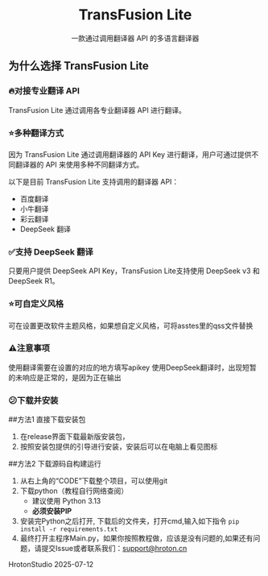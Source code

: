 
<h1 align = "center" > TransFusion Lite</h1>
<p align = "center">一款通过调用翻译器 API 的多语言翻译器</p>


## 为什么选择 TransFusion Lite

### :fire:对接专业翻译 API

TransFusion Lite 通过调用各专业翻译器 API 进行翻译。

### :star:多种翻译方式

因为 TransFusion Lite 通过调用翻译器的 API Key 进行翻译，用户可通过提供不同翻译器的 API 来使用多种不同翻译方式。

以下是目前 TransFusion Lite 支持调用的翻译器 API：

- 百度翻译
- 小牛翻译
- 彩云翻译
- DeepSeek 翻译

### :white_check_mark:支持 DeepSeek 翻译

只要用户提供 DeepSeek API Key，TransFusion Lite支持使用 DeepSeek v3 和 DeepSeek R1。

### :star:可自定义风格

可在设置更改软件主题风格，如果想自定义风格，可将asstes里的qss文件替换


### :warning:注意事项

使用翻译需要在设置的对应的地方填写apikey
使用DeepSeek翻译时，出现短暂的未响应是正常的，是因为正在输出

### :confused:下载并安装

##方法1 直接下载安装包
1. 在release界面下载最新版安装包，
2. 按照安装包提供的引导进行安装，安装后可以在电脑上看见图标

##方法2 下载源码自构建运行
1. 从右上角的“CODE”下载整个项目，可以使用git
2. 下载python（教程自行网络查阅）
	- 建议使用 Python 3.13  
	- **必须安装PIP**
3. 安装完Python之后打开, 下载后的文件夹，打开cmd,输入如下指令
	`pip install -r requirements.txt`
4. 最终打开主程序Main.py，如果你按照教程做，应该是没有问题的,如果还有问题，请提交Issue或者联系我们：support@hroton.cn


HrotonStudio
2025-07-12

